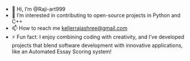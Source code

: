 - 👋 Hi, I’m @Raji-art999
- 👀 I’m interested in contributing to open-source projects in Python and C++
- 📫 How to reach me kellerrajashree@gmail.com
- ⚡ Fun fact: I enjoy combining coding with creativity, and I’ve developed projects that blend software development with innovative applications, like an Automated Essay Scoring system!

<!---
Raji-art999/Raji-art999 is a ✨ special ✨ repository because its `README.md` (this file) appears on your GitHub profile.
You can click the Preview link to take a look at your changes.
--->
